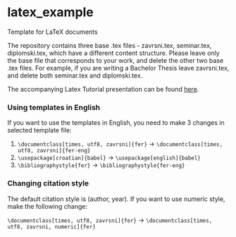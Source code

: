 # latex_example
Template for LaTeX documents

The repository contains three base .tex files - zavrsni.tex, seminar.tex, diplomski.tex, which have a different content structure. 
Please leave only the base file that corresponds to your work, and delete the other two base .tex files. For example, if you are 
writing a Bachelor Thesis leave zavrsni.tex, and delete both seminar.tex and diplomski.tex.

The accompanying Latex Tutorial presentation can be found [here](Latex_Tutorial_Presentation.pdf).


### Using templates in English
If you want to use the templates in English, you need to make 3 changes in selected template file:
1. `\documentclass[times, utf8, zavrsni]{fer}` -> `\documentclass[times, utf8, zavrsni]{fer-eng}`
1. `\usepackage[croatian]{babel}` -> `\usepackage[english]{babel}`
1. `\bibliographystyle{fer}` -> `\bibliographystyle{fer-eng}`

### Changing citation style
The default citation style is (author, year). If you want to use numeric style, make the following change:

`\documentclass[times, utf8, zavrsni]{fer}` -> `\documentclass[times, utf8, zavrsni, numeric]{fer}`